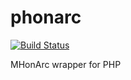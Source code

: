 phonarc
=======

[![Build Status](https://travis-ci.org/wittiws/phonarc.png?branch=master)](https://travis-ci.org/wittiws/phonarc)

MHonArc wrapper for PHP
